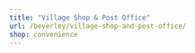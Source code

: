 ```yaml
---
title: "Village Shop & Post Office"
url: /beverley/village-shop-and-post-office/
shop: convenience
---
```

